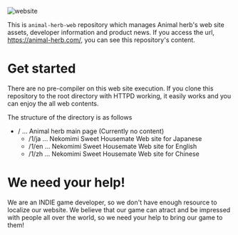 ![website](https://user-images.githubusercontent.com/10524945/146676931-1bf45b72-351f-472d-bf22-c71202828693.jpg)

This is `animal-herb-web` repository which manages Animal herb's web site assets, developer information and product news. If you access the url, https://animal-herb.com/, you can see this repository's content.

# Get started

There are no pre-compiler on this web site execution. If you clone this repository to the root directory with HTTPD working, it easily works and you can enjoy the all web contents.

The structure of the directory is as follows

- / ... Animal herb main page (Currently no content)
  - /1/ja ... Nekomimi Sweet Housemate Web site for Japanese
  - /1/en ... Nekomimi Sweet Housemate Web site for English
  - /1/zh ... Nekomimi Sweet Housemate Web site for Chinese

# We need your help!

We are an INDIE game developer, so we don't have enough resource to localize our website. We believe that our game can atract and be impressed with people all over the world, so we need your help to bring our game to them!
